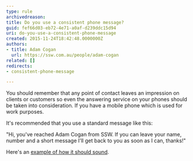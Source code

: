 ```yaml
---
type: rule
archivedreason: 
title: Do you use a consistent phone message?
guid: fef66d03-eb72-4e71-a0af-d239ddc15d94
uri: do-you-use-a-consistent-phone-message
created: 2015-11-24T18:42:48.0000000Z
authors:
- title: Adam Cogan
  url: https://ssw.com.au/people/adam-cogan
related: []
redirects:
- consistent-phone-message

---
```


You should remember that any point of contact leaves an impression on clients or customers so even the answering service on your phones should be taken into consideration. If you have a mobile phone which is used for work purposes.

<!--endintro-->

It's recommended that you use a standard message like this:

"Hi, you've reached Adam Cogan from SSW. If you can leave your name, number and a short message I'll get back to you as soon as I can, thanks!"

Here's an [example of how it should sound](https&#58;//www.ssw.com.au/ssw/Standards/Rules/sounds/PhoneMessage.wav).

